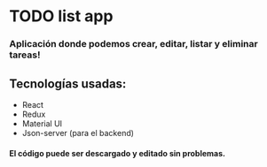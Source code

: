 # TODO list app

### Aplicación donde podemos crear, editar, listar y eliminar tareas!

## Tecnologías usadas:

* React
* Redux
* Material UI
* Json-server (para el backend)

#### El código puede ser descargado y editado sin problemas.
